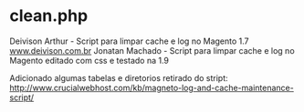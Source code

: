 # clean.php
Deivison Arthur - Script para limpar cache e log no Magento 1.7 www.deivison.com.br
Jonatan Machado - Script para limpar cache e log no Magento editado com css e testado na 1.9

Adicionado algumas tabelas e diretorios retirado do stript: http://www.crucialwebhost.com/kb/magneto-log-and-cache-maintenance-script/
